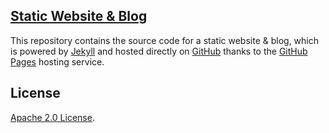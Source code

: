 [Static Website & Blog](https://chriso23.github.com)
---------------------

This repository contains the source code for a static website & blog, which is powered by [Jekyll](https://jekyllrb.com/) and hosted directly on [GitHub](https://github.com) thanks to the [GitHub Pages](https://pages.github.com) hosting service.


License
-------
[Apache 2.0 License](https://github.com/chrisoung/chrisoung.github.io/blob/master/License).
